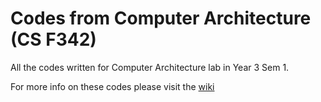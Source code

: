 # Codes from Computer Architecture (CS F342)

All the codes written for Computer Architecture lab in Year 3 Sem 1.

For more info on these codes please visit the [wiki](https://github.com/joejo-joestar/uni-codes/wiki/Computer-Architecture)
